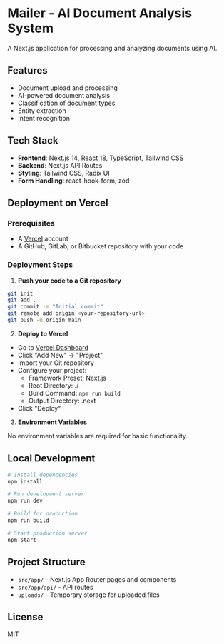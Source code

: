 # Mailer - AI Document Analysis System

A Next.js application for processing and analyzing documents using AI.

## Features

- Document upload and processing
- AI-powered document analysis
- Classification of document types
- Entity extraction
- Intent recognition

## Tech Stack

- **Frontend**: Next.js 14, React 18, TypeScript, Tailwind CSS
- **Backend**: Next.js API Routes
- **Styling**: Tailwind CSS, Radix UI
- **Form Handling**: react-hook-form, zod

## Deployment on Vercel

### Prerequisites

- A [Vercel](https://vercel.com) account
- A GitHub, GitLab, or Bitbucket repository with your code

### Deployment Steps

1. **Push your code to a Git repository**

```bash
git init
git add .
git commit -m "Initial commit"
git remote add origin <your-repository-url>
git push -u origin main
```

2. **Deploy to Vercel**

- Go to [Vercel Dashboard](https://vercel.com/dashboard)
- Click "Add New" → "Project"
- Import your Git repository
- Configure your project:
  - Framework Preset: Next.js
  - Root Directory: ./
  - Build Command: `npm run build`
  - Output Directory: .next
- Click "Deploy"

3. **Environment Variables**

No environment variables are required for basic functionality.

## Local Development

```bash
# Install dependencies
npm install

# Run development server
npm run dev

# Build for production
npm run build

# Start production server
npm start
```

## Project Structure

- `src/app/` - Next.js App Router pages and components
- `src/app/api/` - API routes
- `uploads/` - Temporary storage for uploaded files

## License

MIT
